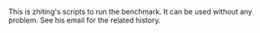 This is zhiting's scripts to run the benchmark. It can be used without any problem.
See his email for the related history.
